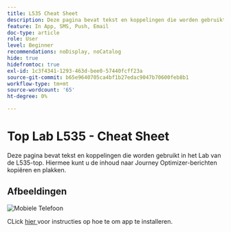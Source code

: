 ```yaml
---
title: L535 Cheat Sheet
description: Deze pagina bevat tekst en koppelingen die worden gebruikt in het Lab van de L535-top.
feature: In App, SMS, Push, Email
doc-type: article
role: User
level: Beginner
recommendations: noDisplay, noCatalog
hide: true
hidefromtoc: true
exl-id: 1c3f4341-1293-463d-bee0-57440fcff23a
source-git-commit: b65e9640705ca4bf1b27edac9047b70600feb8b1
workflow-type: tm+mt
source-wordcount: '65'
ht-degree: 0%

---
```


# Top Lab L535 - Cheat Sheet

Deze pagina bevat tekst en koppelingen die worden gebruikt in het Lab van de L535-top. Hiermee kunt u de inhoud naar Journey Optimizer-berichten kopiëren en plakken.

## Afbeeldingen

![ Mobiele Telefoon ](/help/summit-lab-assets/assets/online-banking-app-01.png)

CLick [ hier ](/help/summit-lab-assets/install-mobile-app.md) voor instructies op hoe te om app te installeren.
